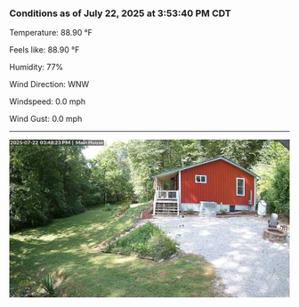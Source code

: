 ### Conditions as of July 22, 2025 at 3:53:40 PM CDT 

Temperature: 88.90 &deg;F

Feels like: 88.90 &deg;F

Humidity: 77%

Wind Direction: WNW

Windspeed: 0.0 mph

Wind Gust: 0.0 mph

---

<img src="./images/latest.jpeg"/>

